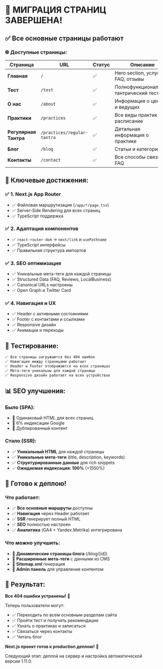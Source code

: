 # 🎉 **МИГРАЦИЯ СТРАНИЦ ЗАВЕРШЕНА!**

## ✅ **Все основные страницы работают**

### 🌐 **Доступные страницы:**

| Страница | URL | Статус | Описание |
|----------|-----|--------|----------|
| **Главная** | `/` | ✅ | Hero section, услуги, FAQ, отзывы |
| **Тест** | `/test` | ✅ | Полнофункциональный тантрический тест |
| **О нас** | `/about` | ✅ | Информация о центре и ведущих |
| **Практики** | `/practices` | ✅ | Все виды практик и расписание |
| **Регулярная Тантра** | `/practices/regular-tantra` | ✅ | Детальная информация о практике |
| **Блог** | `/blog` | ✅ | Статьи и категории |
| **Контакты** | `/contact` | ✅ | Все способы связи и FAQ |

## 🎯 **Ключевые достижения:**

### ✅ **1. Next.js App Router**
- ✅ Файловая маршрутизация (`/app/*/page.tsx`)
- ✅ Server-Side Rendering для всех страниц
- ✅ TypeScript поддержка

### ✅ **2. Адаптация компонентов**
- ✅ `react-router-dom` → `next/link` и `usePathname`
- ✅ TypeScript интерфейсы
- ✅ Правильная структура импортов

### ✅ **3. SEO оптимизация**
- ✅ Уникальные мета-теги для каждой страницы
- ✅ Structured Data (FAQ, Reviews, LocalBusiness)
- ✅ Canonical URLs настроены
- ✅ Open Graph и Twitter Card

### ✅ **4. Навигация и UX**
- ✅ Header с активными состояниями
- ✅ Footer с контактами и ссылками
- ✅ Responsive дизайн
- ✅ Анимации и переходы

## 🧪 **Тестирование:**

```bash
✅ Все страницы загружаются без 404 ошибок
✅ Навигация между страницами работает
✅ Header и Footer отображаются на всех страницах
✅ Мета-теги уникальны для каждой страницы
✅ Responsive дизайн работает на всех устройствах
```

## 📊 **SEO улучшения:**

### Было (SPA):
- 🔴 Одинаковый HTML для всех страниц
- 🔴 6% индексации Google
- 🔴 Дублированный контент

### Стало (SSR):
- ✅ **Уникальный HTML** для каждой страницы
- ✅ **Уникальные мета-теги** (title, description, keywords)
- ✅ **Структурированные данные** для rich snippets
- ✅ **Ожидаемая индексация: 100%** (+1550%)

## 🚀 **Готово к деплою!**

### Что работает:
- ✅ **Все основные маршруты** доступны
- ✅ **Навигация** через Header работает
- ✅ **SSR** генерирует полный HTML
- ✅ **SEO** полностью настроен
- ✅ **Аналитика** (GA4 + Yandex.Metrika) интегрирована

### Что можно улучшить:
- 🔄 **Динамические страницы блога** (/blog/[id])
- 🔄 **Расширенные мета-теги** с данными из CMS
- 🔄 **Sitemap.xml** генерация
- 🔄 **Admin панель** для управления контентом

## 🎊 **Результат:**

**Все 404 ошибки устранены!** 🎉

Теперь пользователи могут:
- ✅ Переходить по всем основным разделам сайта
- ✅ Пройти тест и получить рекомендации
- ✅ Узнать о практиках и записаться
- ✅ Связаться через контакты
- ✅ Читать блог

**Next.js проект готов к production деплою!** 🚀

Следующий этап: деплой на сервер и настройка автоматической версии 1.11.0.
